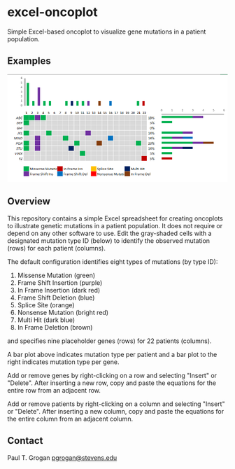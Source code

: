 # excel-oncoplot

Simple Excel-based oncoplot to visualize gene mutations in a patient population.

## Examples

![Example oncolplot](oncoplot.png)

## Overview

This repository contains a simple Excel spreadsheet for creating oncoplots to illustrate genetic mutations in a patient population. It does not require or depend on any other software to use. Edit the gray-shaded cells with a designated mutation type ID (below) to identify the observed mutation (rows) for each patient (columns).

The default configuration identifies eight types of mutations (by type ID):
 1. Missense Mutation (green)
 2. Frame Shift Insertion (purple)
 3. In Frame Insertion (dark red)
 4. Frame Shift Deletion (blue)
 5. Splice Site (orange)
 6. Nonsense Mutation (bright red)
 7. Multi Hit (dark blue)
 8. In Frame Deletion (brown)

and specifies nine placeholder genes (rows) for 22 patients (columns).

A bar plot above indicates mutation type per patient and a bar plot to the right indicates mutation type per gene. 

Add or remove genes by right-clicking on a row and selecting "Insert" or "Delete". After inserting a new row, copy and paste the equations for the entire row from an adjacent row.

Add or remove patients by right-clicking on a column and selecting "Insert" or "Delete". After inserting a new column, copy and paste the equations for the entire column from an adjacent column.

## Contact

Paul T. Grogan <pgrogan@stevens.edu>
